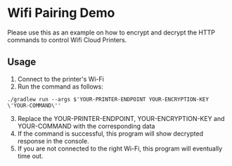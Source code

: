 # Wifi Pairing Demo
Please use this as an example on how to encrypt and decrypt the HTTP commands to control Wifi Cloud Printers.

## Usage
1. Connect to the printer's Wi-Fi
2. Run the command as follows:
```
./gradlew run --args $'YOUR-PRINTER-ENDPOINT YOUR-ENCRYPTION-KEY \'YOUR-COMMAND\''
```
3. Replace the YOUR-PRINTER-ENDPOINT, YOUR-ENCRYPTION-KEY and YOUR-COMMAND with the corresponding data
4. If the command is successful, this program will show decrypted response in the console.
5. If you are not connected to the right Wi-Fi, this program will eventually time out.
